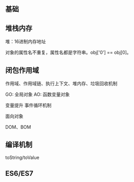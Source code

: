## 基础

## 堆栈内存

堆：16进制内存地址

对象的属性名不重复，属性名都是字符串。obj['0'] == obj[0]。


## 闭包作用域

作用域、作用域链、执行上下文、堆内存、垃圾回收机制


GO: 全局对象
AO: 函数变量对象

变量提升
事件循环机制


面向对象

DOM、BOM

## 编译机制

toString/toValue


## ES6/ES7


